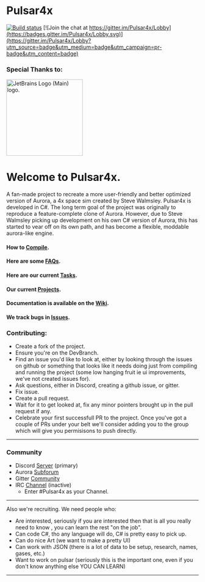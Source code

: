 # Pulsar4x
[![Build status](https://ci.appveyor.com/api/projects/status/owpp4y7ruyn0skm1/branch/Master?svg=true)](https://ci.appveyor.com/project/intercross21/pulsar4x/branch/Master)
[![Join the chat at https://gitter.im/Pulsar4x/Lobby](https://badges.gitter.im/Pulsar4x/Lobby.svg)](https://gitter.im/Pulsar4x/Lobby?utm_source=badge&utm_medium=badge&utm_campaign=pr-badge&utm_content=badge)

### Special Thanks to:
<img src="https://resources.jetbrains.com/storage/products/company/brand/logos/jb_beam.png" width="200" alt="JetBrains Logo (Main) logo.">

# Welcome to Pulsar4x.
  
A fan-made project to recreate a more user-friendly and better optimized version of Aurora, a 4x space sim created by Steve Walmsley. Pulsar4x is developed in C#. The long term goal of the project was originally to reproduce a feature-complete clone of Aurora. However, due to Steve Walmsley picking up development on his own C# version of Aurora, this has started to vear off on its own path, and has become a flexible, moddable aurora-like engine.


#### How to [Compile](https://github.com/Pulsar4xDevs/Pulsar4x/wiki/Compilation).
#### Here are some [FAQs](https://github.com/Pulsar4xDevs/Pulsar4x/wiki/FAQ).  
#### Here are our current [Tasks](https://github.com/Pulsar4xDevs/Pulsar4x/wiki/Issues-&-Projects).  
#### Our current [Projects](https://github.com/Pulsar4xDevs/Pulsar4x/projects).
#### Documentation is available on the [Wiki](https://github.com/Pulsar4xDevs/Pulsar4x/wiki).
#### We track bugs in [Issues](https://github.com/Pulsar4xDevs/Pulsar4x/issues).

### Contributing:  
* Create a fork of the project.  
* Ensure you're on the DevBranch. 
* Find an issue you'd like to look at, either by looking through the issues on github or something that looks like it needs doing just from compiling and running the project (some low hanging fruit ie ui improvements, we've not created issues for).  
* Ask questions, either in Discord, creating a github issue, or gitter.
* Fix issue.
* Create a pull request. 
* Wait for it to get looked at, fix any minor pointers brought up in the pull request if any.
* Celebrate your first successfull PR to the project. 
Once you've got a couple of PRs under your belt we'll consider adding you to the group which will give you permisisons to push directly.  
***

### Community

* Discord [Server](https://discord.gg/3uwCQSn) (primary)
* Aurora [Subforum](http://aurora2.pentarch.org/index.php?board=169.0)
* Gitter [Community](https://gitter.im/Pulsar4x/Lobby)
* IRC [Channel](http://webchat.freenode.net/) (inactive)
  * Enter #Pulsar4x as your Channel.  

***

Also we're recruiting. We need people who:
* Are interested, seriously if you are interested then that is all you really need to know , you can learn the rest "on the job".
* Can code C#, tho any language will do, C# is pretty easy to pick up. 
* Can do nice Art (we want to make a pretty UI)
* Can work with JSON (there is a lot of data to be setup, research, names, gases, etc.)
* Want to work on pulsar (seriously this is the important one, even if you don't know anything else YOU CAN LEARN)


***
